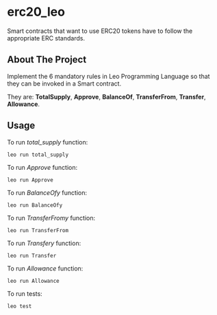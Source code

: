 # erc20_leo
Smart contracts that want to use ERC20 tokens have to follow the appropriate ERC standards.
##  About The Project
Implement the 6 mandatory rules in Leo Programming Language so that they can be invoked in a Smart contract.

They are: **TotalSupply**, **Approve**, **BalanceOf**, **TransferFrom**, **Transfer**, **Allowance**.

## Usage

To run *total_supply* function:

`leo run total_supply`

To run *Approve* function:

`leo run Approve`

To run *BalanceOfy* function:

`leo run BalanceOfy`

To run *TransferFromy* function:

`leo run TransferFrom`

To run *Transfery* function:

`leo run Transfer`

To run *Allowance* function:

`leo run Allowance`

To run tests:

`leo test`
